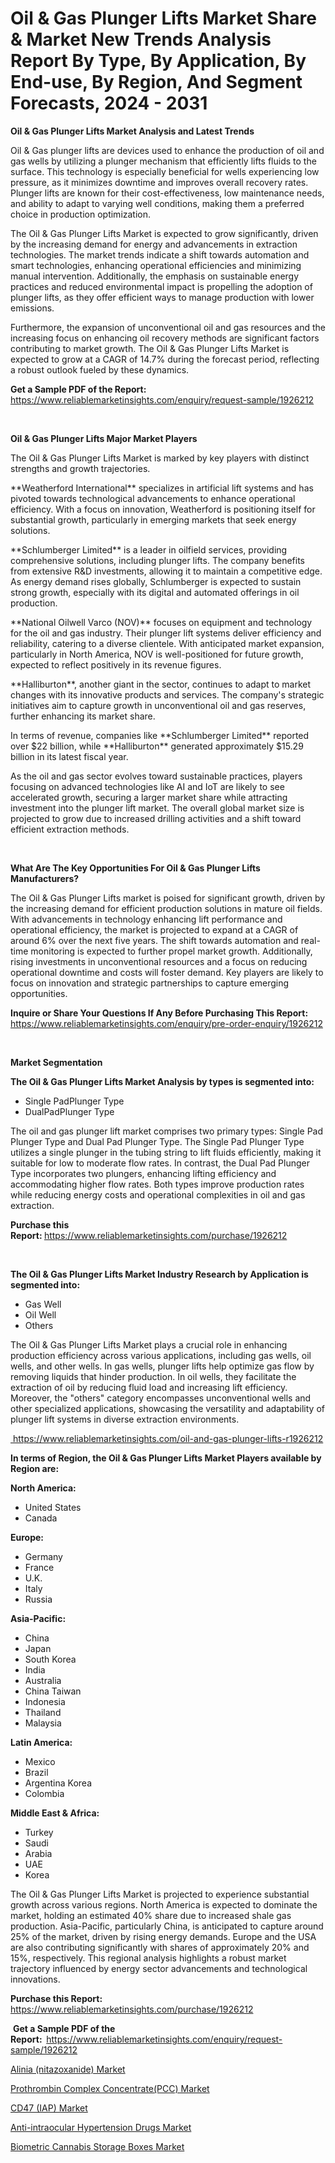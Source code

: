 <p><h1>Oil & Gas Plunger Lifts Market Share & Market New Trends Analysis Report By Type, By Application, By End-use, By Region, And Segment Forecasts, 2024 - 2031</h1></p><p><strong>Oil & Gas Plunger Lifts Market Analysis and Latest Trends</strong></p>
<p><p>Oil & Gas plunger lifts are devices used to enhance the production of oil and gas wells by utilizing a plunger mechanism that efficiently lifts fluids to the surface. This technology is especially beneficial for wells experiencing low pressure, as it minimizes downtime and improves overall recovery rates. Plunger lifts are known for their cost-effectiveness, low maintenance needs, and ability to adapt to varying well conditions, making them a preferred choice in production optimization.</p><p>The Oil & Gas Plunger Lifts Market is expected to grow significantly, driven by the increasing demand for energy and advancements in extraction technologies. The market trends indicate a shift towards automation and smart technologies, enhancing operational efficiencies and minimizing manual intervention. Additionally, the emphasis on sustainable energy practices and reduced environmental impact is propelling the adoption of plunger lifts, as they offer efficient ways to manage production with lower emissions.</p><p>Furthermore, the expansion of unconventional oil and gas resources and the increasing focus on enhancing oil recovery methods are significant factors contributing to market growth. The Oil & Gas Plunger Lifts Market is expected to grow at a CAGR of 14.7% during the forecast period, reflecting a robust outlook fueled by these dynamics.</p></p>
<p><strong>Get a Sample PDF of the Report:&nbsp;</strong> <a href="https://www.reliablemarketinsights.com/enquiry/request-sample/1926212?utm_campaign=1425&utm_medium=2&utm_source=Github&utm_content=ia&utm_term=25102024&utm_id=oil-gas-plunger-lifts">https://www.reliablemarketinsights.com/enquiry/request-sample/1926212</a></p>
<p>&nbsp;</p>
<p><strong>Oil & Gas Plunger Lifts Major Market Players</strong></p>
<p><p>The Oil & Gas Plunger Lifts Market is marked by key players with distinct strengths and growth trajectories. </p><p>**Weatherford International** specializes in artificial lift systems and has pivoted towards technological advancements to enhance operational efficiency. With a focus on innovation, Weatherford is positioning itself for substantial growth, particularly in emerging markets that seek energy solutions. </p><p>**Schlumberger Limited** is a leader in oilfield services, providing comprehensive solutions, including plunger lifts. The company benefits from extensive R&D investments, allowing it to maintain a competitive edge. As energy demand rises globally, Schlumberger is expected to sustain strong growth, especially with its digital and automated offerings in oil production.</p><p>**National Oilwell Varco (NOV)** focuses on equipment and technology for the oil and gas industry. Their plunger lift systems deliver efficiency and reliability, catering to a diverse clientele. With anticipated market expansion, particularly in North America, NOV is well-positioned for future growth, expected to reflect positively in its revenue figures.</p><p>**Halliburton**, another giant in the sector, continues to adapt to market changes with its innovative products and services. The company's strategic initiatives aim to capture growth in unconventional oil and gas reserves, further enhancing its market share.</p><p>In terms of revenue, companies like **Schlumberger Limited** reported over $22 billion, while **Halliburton** generated approximately $15.29 billion in its latest fiscal year. </p><p>As the oil and gas sector evolves toward sustainable practices, players focusing on advanced technologies like AI and IoT are likely to see accelerated growth, securing a larger market share while attracting investment into the plunger lift market. The overall global market size is projected to grow due to increased drilling activities and a shift toward efficient extraction methods.</p></p>
<p>&nbsp;</p>
<p><strong>What Are The Key Opportunities For Oil & Gas Plunger Lifts Manufacturers?</strong></p>
<p><p>The Oil & Gas Plunger Lifts market is poised for significant growth, driven by the increasing demand for efficient production solutions in mature oil fields. With advancements in technology enhancing lift performance and operational efficiency, the market is projected to expand at a CAGR of around 6% over the next five years. The shift towards automation and real-time monitoring is expected to further propel market growth. Additionally, rising investments in unconventional resources and a focus on reducing operational downtime and costs will foster demand. Key players are likely to focus on innovation and strategic partnerships to capture emerging opportunities.</p></p>
<p><strong>Inquire or Share Your Questions If Any Before Purchasing This Report:</strong> <a href="https://www.reliablemarketinsights.com/enquiry/pre-order-enquiry/1926212?utm_campaign=1425&utm_medium=2&utm_source=Github&utm_content=ia&utm_term=25102024&utm_id=oil-gas-plunger-lifts">https://www.reliablemarketinsights.com/enquiry/pre-order-enquiry/1926212</a></p>
<p>&nbsp;</p>
<p><strong>Market Segmentation</strong></p>
<p><strong>The Oil & Gas Plunger Lifts Market Analysis by types is segmented into:</strong></p>
<p><ul><li>Single PadPlunger Type</li><li>DualPadPlunger Type</li></ul></p>
<p><p>The oil and gas plunger lift market comprises two primary types: Single Pad Plunger Type and Dual Pad Plunger Type. The Single Pad Plunger Type utilizes a single plunger in the tubing string to lift fluids efficiently, making it suitable for low to moderate flow rates. In contrast, the Dual Pad Plunger Type incorporates two plungers, enhancing lifting efficiency and accommodating higher flow rates. Both types improve production rates while reducing energy costs and operational complexities in oil and gas extraction.</p></p>
<p><strong>Purchase this Report:&nbsp;</strong><a href="https://www.reliablemarketinsights.com/purchase/1926212?utm_campaign=1425&utm_medium=2&utm_source=Github&utm_content=ia&utm_term=25102024&utm_id=oil-gas-plunger-lifts">https://www.reliablemarketinsights.com/purchase/1926212</a></p>
<p>&nbsp;</p>
<p><strong>The Oil & Gas Plunger Lifts Market Industry Research by Application is segmented into:</strong></p>
<p><ul><li>Gas Well</li><li>Oil Well</li><li>Others</li></ul></p>
<p><p>The Oil & Gas Plunger Lifts Market plays a crucial role in enhancing production efficiency across various applications, including gas wells, oil wells, and other wells. In gas wells, plunger lifts help optimize gas flow by removing liquids that hinder production. In oil wells, they facilitate the extraction of oil by reducing fluid load and increasing lift efficiency. Moreover, the "others" category encompasses unconventional wells and other specialized applications, showcasing the versatility and adaptability of plunger lift systems in diverse extraction environments.</p></p>
<p><a href="https://www.reliablemarketinsights.com/oil-and-gas-plunger-lifts-r1926212?utm_campaign=1425&utm_medium=2&utm_source=Github&utm_content=ia&utm_term=25102024&utm_id=oil-gas-plunger-lifts">&nbsp;https://www.reliablemarketinsights.com/oil-and-gas-plunger-lifts-r1926212</a></p>
<p><strong>In terms of Region, the Oil & Gas Plunger Lifts Market Players available by Region are:</strong></p>
<p>
    <p> <strong> North America: </strong>
        <ul>
            <li>United States</li>
            <li>Canada</li>
        </ul>
        </p> 
    <p> <strong> Europe: </strong>
        <ul>
            <li>Germany</li>
            <li>France</li>
            <li>U.K.</li>
            <li>Italy</li>
            <li>Russia</li>
        </ul>
        </p> 
    <p> <strong> Asia-Pacific: </strong>
        <ul>
            <li>China</li>
            <li>Japan</li>
            <li>South Korea</li>
            <li>India</li>
            <li>Australia</li>
            <li>China Taiwan</li>
            <li>Indonesia</li>
            <li>Thailand</li>
            <li>Malaysia</li>
        </ul>
        </p> 
    <p> <strong> Latin America: </strong>
        <ul>
            <li>Mexico</li>
            <li>Brazil</li>
            <li>Argentina Korea</li>
            <li>Colombia</li>
        </ul>
        </p> 
    <p> <strong> Middle East & Africa: </strong>
        <ul>
            <li>Turkey</li>
            <li>Saudi</li>
            <li>Arabia</li>
            <li>UAE</li>
            <li>Korea</li>
        </ul>
    </p>
    </p>
<p><p>The Oil & Gas Plunger Lifts Market is projected to experience substantial growth across various regions. North America is expected to dominate the market, holding an estimated 40% share due to increased shale gas production. Asia-Pacific, particularly China, is anticipated to capture around 25% of the market, driven by rising energy demands. Europe and the USA are also contributing significantly with shares of approximately 20% and 15%, respectively. This regional analysis highlights a robust market trajectory influenced by energy sector advancements and technological innovations.</p></p>
<p><strong>Purchase this Report: </strong><a href="https://www.reliablemarketinsights.com/purchase/1926212?utm_campaign=1425&utm_medium=2&utm_source=Github&utm_content=ia&utm_term=25102024&utm_id=oil-gas-plunger-lifts">https://www.reliablemarketinsights.com/purchase/1926212</a></p>
<p>&nbsp;<strong>Get a Sample PDF of the Report:&nbsp;&nbsp;</strong><a href="https://www.reliablemarketinsights.com/enquiry/request-sample/1926212?utm_campaign=1425&utm_medium=2&utm_source=Github&utm_content=ia&utm_term=25102024&utm_id=oil-gas-plunger-lifts">https://www.reliablemarketinsights.com/enquiry/request-sample/1926212</a></p>
<p><strong></strong></p>
<p><p><a href="https://www.linkedin.com/pulse/key-drivers-alinia-nitazoxanide-market-trends-future-outlook-maode?utm_campaign=1425&utm_medium=2&utm_source=Github&utm_content=ia&utm_term=25102024&utm_id=oil-gas-plunger-lifts">Alinia (nitazoxanide) Market</a></p><p><a href="https://www.linkedin.com/pulse/prothrombin-complex-concentratepcc-market-overview-global-ffbze?utm_campaign=1425&utm_medium=2&utm_source=Github&utm_content=ia&utm_term=25102024&utm_id=oil-gas-plunger-lifts">Prothrombin Complex Concentrate(PCC) Market</a></p><p><a href="https://www.linkedin.com/pulse/global-cd47-iap-market-product-types-applications-regional-analysis-g8sye?utm_campaign=1425&utm_medium=2&utm_source=Github&utm_content=ia&utm_term=25102024&utm_id=oil-gas-plunger-lifts">CD47 (IAP) Market</a></p><p><a href="https://www.linkedin.com/pulse/anti-intraocular-hypertension-drugs-market-consolidation-impact-nn4fe?utm_campaign=1425&utm_medium=2&utm_source=Github&utm_content=ia&utm_term=25102024&utm_id=oil-gas-plunger-lifts">Anti-intraocular Hypertension Drugs Market</a></p><p><a href="https://www.linkedin.com/pulse/biometric-cannabis-storage-boxes-market-matrix-applications-types-yim7f?utm_campaign=1425&utm_medium=2&utm_source=Github&utm_content=ia&utm_term=25102024&utm_id=oil-gas-plunger-lifts">Biometric Cannabis Storage Boxes Market</a></p></p>